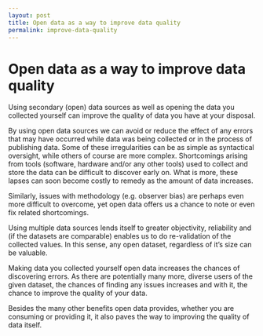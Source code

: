 ```yaml
---
layout: post
title: Open data as a way to improve data quality
permalink: improve-data-quality
---
```


# Open data as a way to improve data quality

Using secondary (open) data sources as well as opening the data you collected yourself can improve the quality of data you have at your disposal. 

By using open data sources we can avoid or reduce the effect of any errors that may have occurred while data was being collected or in the process of publishing data. Some of these irregularities can be as simple as syntactical oversight, while others of course are more complex. Shortcomings arising from tools (software, hardware and/or any other tools) used to collect and store the data can be difficult to discover early on. What is more, these lapses can soon become costly to remedy as the amount of data increases. 

Similarly, issues with methodology (e.g. observer bias) are perhaps even more difficult to overcome, yet open data offers us a chance to note or even fix related shortcomings.

Using multiple data sources lends itself to greater objectivity, reliability and (if the datasets are comparable) enables us to do re-validation of the collected values. In this sense, any open dataset, regardless of it’s size can be valuable.

Making data you collected yourself open data increases the chances of discovering errors. As there are potentially many more, diverse users of the given dataset, the chances of finding any issues increases and with it, the chance to improve the quality of your data.

Besides the many other benefits open data provides, whether you are consuming or providing it, it also paves the way to improving the quality of data itself.